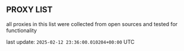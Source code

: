 ## PROXY LIST

all proxies in this list were collected from open sources and tested for functionality

last update: `2025-02-12 23:36:00.010204+00:00` UTC